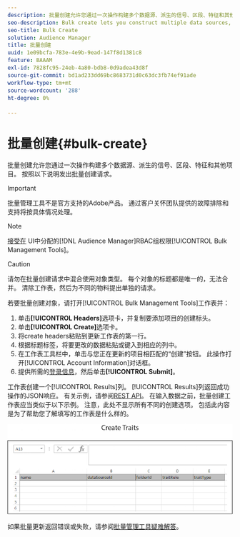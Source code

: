 ```yaml
---
description: 批量创建允许您通过一次操作构建多个数据源、派生的信号、区段、特征和其他项目。 按照以下说明发出批量创建请求。
seo-description: Bulk create lets you construct multiple data sources, derived signals, segments, traits, and other items with a single operation. Follow these instructions to make a bulk creation request.
seo-title: Bulk Create
solution: Audience Manager
title: 批量创建
uuid: 1e09bcfa-783e-4e9b-9ead-147f8d1381c8
feature: BAAAM
exl-id: 7828fc95-24eb-4a80-bdb8-0d9adea43d8f
source-git-commit: bd1ad233dd69bc8683731d0c63dc3fb74ef91ade
workflow-type: tm+mt
source-wordcount: '288'
ht-degree: 0%

---
```


# 批量创建{#bulk-create}

批量创建允许您通过一次操作构建多个数据源、派生的信号、区段、特征和其他项目。 按照以下说明发出批量创建请求。

>[!IMPORTANT]
>
>批量管理工具不是官方支持的Adobe产品。 通过客户关怀团队提供的故障排除和支持将按具体情况处理。

<!-- 

t_bulk_create.xml

 -->

>[!NOTE]
>
>[接受在](../../features/administration/administration-overview.md) UI中分配的[!DNL Audience Manager]RBAC组权限[!UICONTROL Bulk Management Tools]。

>[!CAUTION]
>
>请勿在批量创建请求中混合使用对象类型。 每个对象的标题都是唯一的，无法合并。 清除工作表，然后为不同的物料提出单独的请求。

若要批量创建对象，请打开[!UICONTROL Bulk Management Tools]工作表并：

1. 单击&#x200B;**[!UICONTROL Headers]**&#x200B;选项卡，并复制要添加项目的创建标头。
2. 单击&#x200B;**[!UICONTROL Create]**&#x200B;选项卡。
3. 将create headers粘贴到更新工作表的第一行。
4. 根据标题标签，将要更改的数据粘贴或键入到相应的列中。
5. 在工作表工具栏中，单击与您正在更新的项目相匹配的“创建”按钮。
此操作打开[!UICONTROL Account Information]对话框。
6. 提供所需的[登录信息](../../reference/bulk-management-tools/bulk-management-intro.md#auth-reqs)，然后单击&#x200B;**[!UICONTROL Submit]**。

工作表创建一个[!UICONTROL Results]列。 [!UICONTROL Results]列返回成功操作的JSON响应。 有关示例，请参阅[REST API](../../api/rest-api-main/rest-api-main.md)。 在输入数据之前，批量创建工作表应当类似于以下示例。 注意，此处不显示所有不同的创建选项。 包括此内容是为了帮助您了解填写的工作表是什么样的。

![](assets/cretetraits.png)

如果批量更新返回错误或失败，请参阅[批量管理工具疑难解答](../../reference/bulk-management-tools/bulk-troubleshooting.md)。
